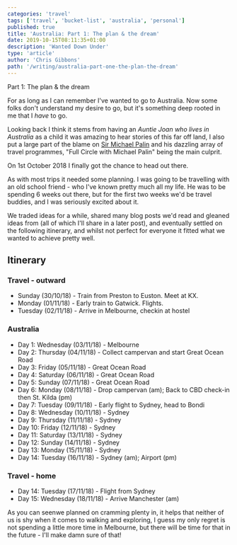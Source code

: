 ```yaml
---
categories: 'travel'
tags: ['travel', 'bucket-list', 'australia', 'personal']
published: true
title: 'Australia: Part 1: The plan & the dream'
date: 2019-10-15T08:11:35+01:00
description: 'Wanted Down Under'
type: 'article'
author: 'Chris Gibbons'
path: '/writing/australia-part-one-the-plan-the-dream'
---
```


Part 1: The plan &amp; the dream

For as long as I can remember I've wanted to go to Australia. Now some folks don't understand my desire to go, but it's something deep rooted in me that I _have_ to go.

Looking back I think it stems from having an _Auntie Joan who lives in Australia_ as a child it was amazing to hear stories of this far off land, I also put a large part of the blame on [Sir Michael Palin]() and his dazzling array of travel programmes, "Full Circle with Michael Palin" being the main culprit.

On 1st October 2018 I finally got the chance to head out there.

As with most trips it needed some planning. I was going to be travelling with an old school friend - who I've known pretty much all my life. He was to be spending 6 weeks out there, but for the first two weeks we'd be travel buddies, and I was seriously excited about it.

We traded ideas for a while, shared many blog posts we'd read and gleaned ideas from (all of which I'll share in a later post), and eventually settled on the following itinerary, and whilst not perfect for everyone it fitted what we wanted to achieve pretty well.

## Itinerary

### Travel - outward

* Sunday (30/10/18) - Train from Preston to Euston. Meet at KX.
* Monday (01/11/18) - Early train to Gatwick. Flights.
* Tuesday (02/11/18) - Arrive in Melbourne, checkin at hostel

### Australia

* Day 1: Wednesday (03/11/18) - Melbourne
* Day 2: Thursday (04/11/18) - Collect campervan and start Great Ocean Road
* Day 3: Friday (05/11/18) - Great Ocean Road
* Day 4: Saturday (06/11/18) - Great Ocean Road
* Day 5: Sunday (07/11/18) - Great Ocean Road
* Day 6: Monday (08/11/18) - Drop campervan (am); Back to CBD check-in then St. Kilda (pm)
* Day 7: Tuesday (09/11/18) - Early flight to Sydney, head to Bondi
* Day 8: Wednesday (10/11/18) - Sydney
* Day 9: Thursday (11/11/18) - Sydney
* Day 10: Friday (12/11/18) - Sydney
* Day 11: Saturday (13/11/18) - Sydney
* Day 12: Sunday (14/11/18) - Sydney
* Day 13: Monday (15/11/18) - Sydney
* Day 14: Tuesday (16/11/18) - Sydney (am); Airport (pm)

### Travel - home

* Day 14: Tuesday (17/11/18) - Flight from Sydney
* Day 15: Wednesday (18/11/18) - Arrive Manchester (am)

As you can seenwe planned on cramming plenty in, it helps that neither of us is shy when it comes to walking and exploring, I guess my only regret is not spending a little more time in Melbourne, but there will be time for that in the future - I'll make damn sure of that!
